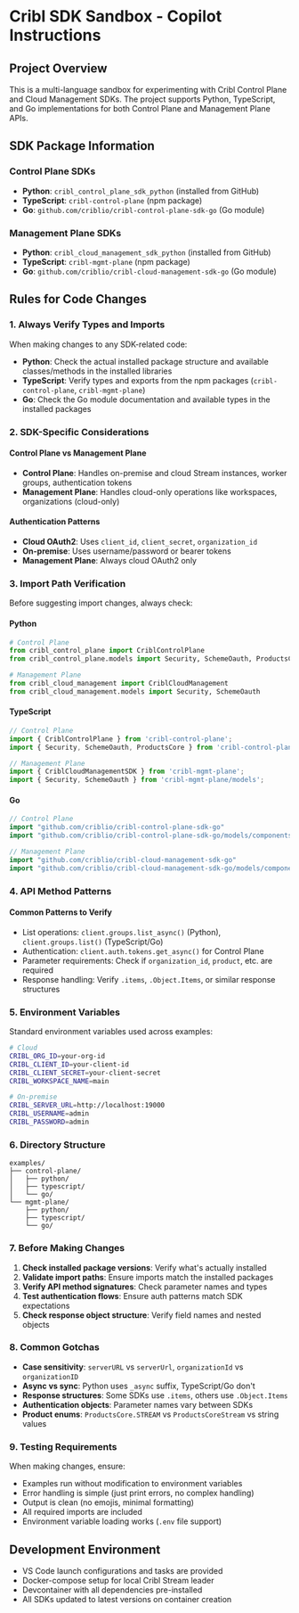 # Cribl SDK Sandbox - Copilot Instructions

## Project Overview

This is a multi-language sandbox for experimenting with Cribl Control Plane and Cloud Management SDKs. The project supports Python, TypeScript, and Go implementations for both Control Plane and Management Plane APIs.

## SDK Package Information

### Control Plane SDKs
- **Python**: `cribl_control_plane_sdk_python` (installed from GitHub)
- **TypeScript**: `cribl-control-plane` (npm package)
- **Go**: `github.com/criblio/cribl-control-plane-sdk-go` (Go module)

### Management Plane SDKs  
- **Python**: `cribl_cloud_management_sdk_python` (installed from GitHub)
- **TypeScript**: `cribl-mgmt-plane` (npm package)
- **Go**: `github.com/criblio/cribl-cloud-management-sdk-go` (Go module)

## Rules for Code Changes

### 1. Always Verify Types and Imports

When making changes to any SDK-related code:

- **Python**: Check the actual installed package structure and available classes/methods in the installed libraries
- **TypeScript**: Verify types and exports from the npm packages (`cribl-control-plane`, `cribl-mgmt-plane`)
- **Go**: Check the Go module documentation and available types in the installed packages

### 2. SDK-Specific Considerations

#### Control Plane vs Management Plane
- **Control Plane**: Handles on-premise and cloud Stream instances, worker groups, authentication tokens
- **Management Plane**: Handles cloud-only operations like workspaces, organizations (cloud-only)

#### Authentication Patterns
- **Cloud OAuth2**: Uses `client_id`, `client_secret`, `organization_id`
- **On-premise**: Uses username/password or bearer tokens
- **Management Plane**: Always cloud OAuth2 only

### 3. Import Path Verification

Before suggesting import changes, always check:

#### Python
```python
# Control Plane
from cribl_control_plane import CriblControlPlane
from cribl_control_plane.models import Security, SchemeOauth, ProductsCore

# Management Plane  
from cribl_cloud_management import CriblCloudManagement
from cribl_cloud_management.models import Security, SchemeOauth
```

#### TypeScript
```typescript
// Control Plane
import { CriblControlPlane } from 'cribl-control-plane';
import { Security, SchemeOauth, ProductsCore } from 'cribl-control-plane/models';

// Management Plane
import { CriblCloudManagementSDK } from 'cribl-mgmt-plane';
import { Security, SchemeOauth } from 'cribl-mgmt-plane/models';
```

#### Go
```go
// Control Plane
import "github.com/criblio/cribl-control-plane-sdk-go"
import "github.com/criblio/cribl-control-plane-sdk-go/models/components"

// Management Plane
import "github.com/criblio/cribl-cloud-management-sdk-go"
import "github.com/criblio/cribl-cloud-management-sdk-go/models/components"
```

### 4. API Method Patterns

#### Common Patterns to Verify
- List operations: `client.groups.list_async()` (Python), `client.groups.list()` (TypeScript/Go)
- Authentication: `client.auth.tokens.get_async()` for Control Plane
- Parameter requirements: Check if `organization_id`, `product`, etc. are required
- Response handling: Verify `.items`, `.Object.Items`, or similar response structures

### 5. Environment Variables

Standard environment variables used across examples:
```bash
# Cloud
CRIBL_ORG_ID=your-org-id
CRIBL_CLIENT_ID=your-client-id  
CRIBL_CLIENT_SECRET=your-client-secret
CRIBL_WORKSPACE_NAME=main

# On-premise
CRIBL_SERVER_URL=http://localhost:19000
CRIBL_USERNAME=admin
CRIBL_PASSWORD=admin
```

### 6. Directory Structure

```
examples/
├── control-plane/
│   ├── python/
│   ├── typescript/  
│   └── go/
└── mgmt-plane/
    ├── python/
    ├── typescript/
    └── go/
```

### 7. Before Making Changes

1. **Check installed package versions**: Verify what's actually installed
2. **Validate import paths**: Ensure imports match the installed packages
3. **Verify API method signatures**: Check parameter names and types
4. **Test authentication flows**: Ensure auth patterns match SDK expectations
5. **Check response object structure**: Verify field names and nested objects

### 8. Common Gotchas

- **Case sensitivity**: `serverURL` vs `serverUrl`, `organizationId` vs `organizationID`
- **Async vs sync**: Python uses `_async` suffix, TypeScript/Go don't
- **Response structures**: Some SDKs use `.items`, others use `.Object.Items`
- **Authentication objects**: Parameter names vary between SDKs
- **Product enums**: `ProductsCore.STREAM` vs `ProductsCoreStream` vs string values

### 9. Testing Requirements

When making changes, ensure:
- Examples run without modification to environment variables
- Error handling is simple (just print errors, no complex handling)
- Output is clean (no emojis, minimal formatting)
- All required imports are included
- Environment variable loading works (`.env` file support)

## Development Environment

- VS Code launch configurations and tasks are provided
- Docker-compose setup for local Cribl Stream leader
- Devcontainer with all dependencies pre-installed
- All SDKs updated to latest versions on container creation
